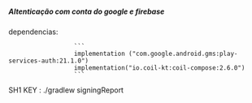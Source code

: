 
##### Altenticação com conta do google e firebase



dependencias:      

                      ```
                      implementation ("com.google.android.gms:play-services-auth:21.1.0")
                      implementation("io.coil-kt:coil-compose:2.6.0")
                      ```



SH1 KEY :  ./gradlew signingReport
